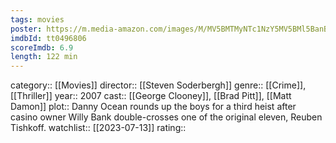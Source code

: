 ```yaml
---
tags: movies
poster: https://m.media-amazon.com/images/M/MV5BMTMyNTc1NzY5MV5BMl5BanBnXkFtZTcwNDM4NTQzMw@@._V1_SX300.jpg
imdbId: tt0496806
scoreImdb: 6.9
length: 122 min
---
```


category:: [[Movies]]
director:: [[Steven Soderbergh]]
genre:: [[Crime]], [[Thriller]]
year:: 2007
cast:: [[George Clooney]], [[Brad Pitt]], [[Matt Damon]]
plot:: Danny Ocean rounds up the boys for a third heist after casino owner Willy Bank double-crosses one of the original eleven, Reuben Tishkoff.
watchlist:: [[2023-07-13]]
rating::
